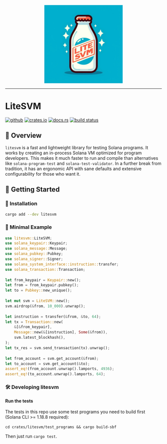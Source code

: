 <div align="center">
    <img src="https://raw.githubusercontent.com/litesvm/litesvm/master/logo.jpeg" width="50%" height="50%">
</div>

---

# LiteSVM

[<img alt="github" src="https://img.shields.io/badge/github-LiteSVM/litesvm-8da0cb?style=for-the-badge&labelColor=555555&logo=github" height="20">](https://github.com/LiteSVM/litesvm)
[<img alt="crates.io" src="https://img.shields.io/crates/v/litesvm.svg?style=for-the-badge&color=fc8d62&logo=rust" height="20">](https://crates.io/crates/litesvm)
[<img alt="docs.rs" src="https://img.shields.io/badge/docs.rs-litesvm-66c2a5?style=for-the-badge&labelColor=555555&logo=docs.rs" height="20">](https://docs.rs/litesvm/latest/litesvm/)
[<img alt="build status" src="https://img.shields.io/github/actions/workflow/status/LiteSVM/litesvm/CI.yml?branch=master&style=for-the-badge" height="20">](https://github.com/LiteSVM/litesvm/actions?query=branch%3Amaster)

## 📍 Overview

`litesvm` is a fast and lightweight library for testing Solana programs. It works by creating an in-process Solana VM optimized for program developers. This makes it much faster to run and compile than alternatives like `solana-program-test` and `solana-test-validator`. In a further break from tradition, it has an ergonomic API with sane defaults and extensive configurability for those who want it.

## 🚀 Getting Started

### 🔧 Installation

```sh
cargo add --dev litesvm
```

### 🤖 Minimal Example

```rust
use litesvm::LiteSVM;
use solana_keypair::Keypair;
use solana_message::Message;
use solana_pubkey::Pubkey;
use solana_signer::Signer;
use solana_system_interface::instruction::transfer;
use solana_transaction::Transaction;

let from_keypair = Keypair::new();
let from = from_keypair.pubkey();
let to = Pubkey::new_unique();

let mut svm = LiteSVM::new();
svm.airdrop(&from, 10_000).unwrap();

let instruction = transfer(&from, &to, 64);
let tx = Transaction::new(
    &[&from_keypair],
    Message::new(&[instruction], Some(&from)),
    svm.latest_blockhash(),
);
let tx_res = svm.send_transaction(tx).unwrap();

let from_account = svm.get_account(&from);
let to_account = svm.get_account(&to);
assert_eq!(from_account.unwrap().lamports, 4936);
assert_eq!(to_account.unwrap().lamports, 64);
```

### 🛠️ Developing litesvm

#### Run the tests

The tests in this repo use some test programs you need to build first (Solana CLI >= 1.18.8 required):

```cd crates/litesvm/test_programs && cargo build-sbf```

Then just run `cargo test`.
